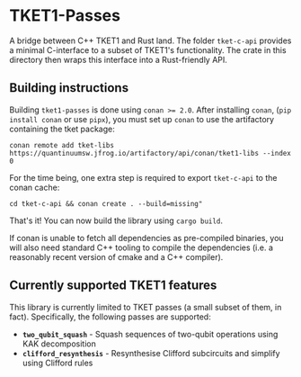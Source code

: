 # TKET1-Passes

A bridge between C++ TKET1 and Rust land. The folder `tket-c-api`
provides a minimal C-interface to a subset of TKET1's functionality. The
crate in this directory then wraps this interface into a Rust-friendly
API.

## Building instructions

Building `tket1-passes` is done using `conan >= 2.0`. After installing `conan`,
(`pip install conan` or use `pipx`), you must set up `conan` to use the
artifactory containing the tket package:

```
conan remote add tket-libs https://quantinuumsw.jfrog.io/artifactory/api/conan/tket1-libs --index 0
```

For the time being, one extra step is required to export `tket-c-api` to the conan cache:

```
cd tket-c-api && conan create . --build=missing"
```

That's it! You can now build the library using `cargo build`.

If conan is unable to fetch all dependencies as pre-compiled binaries, you will
also need standard C++ tooling to compile the dependencies (i.e. a reasonably
recent version of cmake and a C++ compiler).

## Currently supported TKET1 features

This library is currently limited to TKET passes (a small subset of them, in fact).
Specifically, the following passes are supported:

- **`two_qubit_squash`** - Squash sequences of two-qubit operations using KAK decomposition
- **`clifford_resynthesis`** - Resynthesise Clifford subcircuits and simplify using Clifford rules
